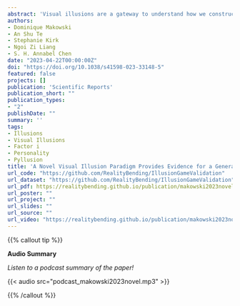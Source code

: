 ```yaml
---
abstract: 'Visual illusions are a gateway to understand how we construct our experience of reality. Unfortunately, important questions remain open, such as the hypothesis of a common factor underlying the sensitivity to different types of illusions, as well as of personality correlates of illusion sensitivity. In this study, we used a novel parametric framework for visual illusions to generate 10 different classic illusions (Delboeuf, Ebbinghaus, Rod and Frame, Vertical-Horizontal, Zöllner, White, Müller-Lyer, Ponzo, Poggendorff, Contrast) varying in strength, embedded in a perceptual discrimination task. We tested the objective effect of the illusions on errors and response times, and extracted participant-level performance scores (n=250) for each illusion. Our results provide evidence in favour of a general factor underlying the sensitivity to different illusions (labelled Factor *i*). Moreover, we report a positive link between illusion sensitivity and personality traits such as Agreeableness, Honesty-Humility, and negative relationships with Psychoticism, Antagonism, Disinhibition, and Negative Affect.'
authors:
- Dominique Makowski
- An Shu Te
- Stephanie Kirk
- Ngoi Zi Liang
- S. H. Annabel Chen
date: "2023-04-22T00:00:00Z"
doi: "https://doi.org/10.1038/s41598-023-33148-5"
featured: false
projects: []
publication: 'Scientific Reports'
publication_short: ""
publication_types:
- "2"
publishDate: ""
summary: ''
tags:
- Illusions
- Visual Illusions
- Factor i
- Personality
- Pyllusion
title: 'A Novel Visual Illusion Paradigm Provides Evidence for a General Factor of Illusion Sensitivity and Personality Correlates'
url_code: "https://github.com/RealityBending/IllusionGameValidation"
url_dataset: "https://github.com/RealityBending/IllusionGameValidation"
url_pdf: https://realitybending.github.io/publication/makowski2023novel/makowski2023novel.pdf
url_poster: ""
url_project: ""
url_slides: ""
url_source: ""
url_video: "https://realitybending.github.io/publication/makowski2023novel/podcast_makowski2023novel.mp3"
---
```


{{% callout tip %}}

**Audio Summary**

*Listen to a podcast summary of the paper!*

{{< audio src="podcast_makowski2023novel.mp3" >}}

{{% /callout %}}



